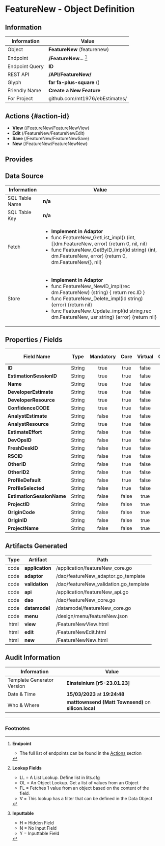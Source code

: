 # **FeatureNew** - Object Definition
##  Information
| Information  | Value  |
|---|---|
|Object         |**FeatureNew** (featurenew) |
|Endpoint 	    |**/FeatureNew...** [^1]|
|Endpoint Query |**ID**|
|REST API|**/API/FeatureNew/**|
Glyph|**far fa-plus-square** ()
Friendly Name|**Create a New Feature**|
|For Project    |github.com/mt1976/ebEstimates/|

##  Actions {#action-id}

* **View** (/FeatureNew/FeatureNewView)
* **Edit** (/FeatureNew/FeatureNewEdit)
* **Save** (/FeatureNew/FeatureNewSave)
* **New** (/FeatureNew/FeatureNewNew)








##  Provides







##  Data Source 
| Information  | Value  |
|---|---|
SQL Table Name       | **n/a**
SQL Table Key | **n/a**
Fetch|<ul><li>**Implement in Adaptor**</li><li> func FeatureNew_GetList_impl() (int, []dm.FeatureNew, error) {return 0, nil, nil}</li><li>func FeatureNew_GetByID_impl(id string) (int, dm.FeatureNew, error) {return 0, dm.FeatureNew{}, nil}</li></ul>
Store|<ul><li>**Implement in Adaptor**</li><li>func FeatureNew_NewID_impl(rec dm.FeatureNew) (string) { return rec.ID } </li><li>func FeatureNew_Delete_impl(id string) (error) {return nil}</li><li>func FeatureNew_Update_impl(id string,rec dm.FeatureNew, usr string) (error) {return nil}</li></ul>

##  Properties / Fields
| Field Name| Type | Mandatory | Core | Virtual | Overide | Lookup [^2]| Lookup Object      | Lookup Field Source         | Lookup Return Value                | Inputable [^3]|DB Column|Default Value| No Change | Callout | Internal | Display | Mask |
| -- | --  | :--: | :--: | :--: |:--: |:--: |:--: |-- |-- |:--: |-- | --| :--: | :--: | :--: | -- | -- |
|**ID**|String|true|true|false|true|||||NH|ID||false|false|false|text||
|**EstimationSessionID**|String|true|true|false|false|OL∀|EstimationSession|EstimationSessionID_EstimationSessionID|EstimationSession_Name|Y|EstimationSessionID||false|false|false|text||
|**Name**|String|true|true|false|false|||||Y|Name||false|false|false|text||
|**DeveloperEstimate**|String|true|true|false|true|||||Y|DeveloperEstimate||false|true|false|number||
|**DeveloperResource**|String|true|true|false|true|OL∀|Resource|Resource_Code|Resource_Name|Y|DeveloperResource||false|true|false|text||
|**ConfidenceCODE**|String|true|true|false|true|OL|Confidence|Confidence_Code|EstimationState_Name|Y|ConfidenceCODE||false|true|false|text|true|
|**AnalystEstimate**|String|false|true|false|true|||||Y|AnalystEstimate||false|false|false|number||
|**AnalystResource**|String|true|true|false|false|OL∀|Resource|Resource_Code|Resource_Name|Y|AnalystResource||false|true|false|text||
|**EstimateEffort**|String|false|true|false|true|||||Y|EstimateEffort||false|true|false|number||
|**DevOpsID**|String|false|true|false|false|||||Y|DevOpsID||false|false|false|text||
|**FreshDeskID**|String|false|true|false|false|||||Y|FreshDeskID||false|false|false|text||
|**RSCID**|String|false|true|false|false|||||Y|RSCID||false|false|false|text||
|**OtherID**|String|false|true|false|false|||||Y|OtherID||false|false|false|text||
|**OtherID2**|String|false|true|false|false|||||Y|OtherID2||false|false|false|text||
|**ProfileDefault**|String|false|true|false|false|OL∀|Profile|Profile_ProfileID|Profile_Name|N|ProfileDefault||false|false|false|text||
|**ProfileSelected**|String|false|true|false|false|OL∀|Profile|Profile_ProfileID|Profile_Name|Y|ProfileSelected||false|false|false|text||
|**EstimationSessionName**|String|false|false|true|true|||||NH|||false|true|false|text||
|**ProjectID**|String|false|false|true|true|||||NH|||false|true|false|text||
|**OriginCode**|String|false|false|true|false|||||N|||false|true|false|text||
|**OriginID**|String|false|false|true|true|||||NH|||false|true|false|text||
|**ProjectName**|String|false|false|true|true|||||NH|||false|true|false|text||


##  Artifacts Generated
| Type | Artifact | Path|
| :--: | -- | -- |
| code | **application** | /application/featureNew_core.go |
| code | **adaptor** | /dao/featureNew_adaptor.go_template |
| code | **validation** | /dao/featureNew_validation.go_template |
| code | **api** | /application/featureNew_api.go |
| code | **dao** | /dao/featureNew_core.go |
| code | **datamodel** | /datamodel/featureNew_core.go |
| code | **menu** | /design/menu/featureNew.json |
| html | **view** | /FeatureNewView.html |
| html | **edit** | /FeatureNewEdit.html |
| html | **new** | /FeatureNewNew.html |


## Audit Information
| Information  | Value |
|---|---|
Template Generator Version   | **Einsteinium [r5-23.01.23]**
Date & Time		     | **15/03/2023** at **19:24:48**
Who & Where		     | **matttownsend (Matt Townsend)** on **silicon.local**

---
### Footnotes
[^1]: **Endpoint**
    * The full list of endpoints can be found in the [Actions](#action-id) section
[^2]: **Lookup Fields**
    * LL = A List Lookup. Define list in lits.cfg
    * OL = An Object Lookup. Get a list of values from an Object
    * FL = Fetches 1 value from an object based on the content of the field. 
    * ∀ = This lookup has a filter that can be defined in the Data Object
[^3]: **Inputtable**   
    * H = Hidden Field
    * N = No Input Field
    * Y = Inputtable Field